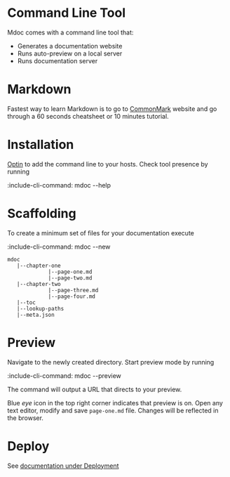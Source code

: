 # Command Line Tool

Mdoc comes with a command line tool that:
* Generates a documentation website
* Runs auto-preview on a local server
* Runs documentation server


# Markdown

Fastest way to learn Markdown is to go to [CommonMark](http://commonmark.org/help/) website 
and go through a 60 seconds cheatsheet or 10 minutes tutorial.

# Installation

[Optin](https://cmdb.twosigma.com/entities/mdoc-opt-in) to add the command line to your hosts.
Check tool presence by running 

:include-cli-command: mdoc --help

# Scaffolding

To create a minimum set of files for your documentation execute 

:include-cli-command: mdoc --new

    mdoc
       |--chapter-one
                 |--page-one.md
                 |--page-two.md
       |--chapter-two
                 |--page-three.md
                 |--page-four.md
       |--toc
       |--lookup-paths
       |--meta.json
       
# Preview 

Navigate to the newly created directory. Start preview mode by running

:include-cli-command: mdoc --preview 

The command will output a URL that directs to your preview.  
  
Blue *eye* icon in the top right corner indicates that preview is on.
Open any text editor, modify and save `page-one.md` file.
Changes will be reflected in the browser. 

# Deploy

See [documentation under Deployment](deployment/workflows)
